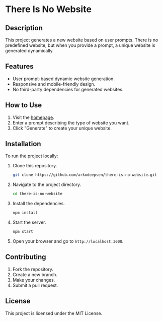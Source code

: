 # There Is No Website

## Description
This project generates a new website based on user prompts. There is no predefined website, but when you provide a prompt, a unique website is generated dynamically.

## Features
- User prompt-based dynamic website generation.
- Responsive and mobile-friendly design.
- No third-party dependencies for generated websites.

## How to Use
1. Visit the [homepage](https://there-is-no-website-bwwl75a8j-arkodeep-sens-projects.vercel.app/).
2. Enter a prompt describing the type of website you want.
3. Click "Generate" to create your unique website.

## Installation
To run the project locally:
1. Clone this repository.
   ```sh
   git clone https://github.com/arkodeepsen/there-is-no-website.git
   ```
2. Navigate to the project directory.
   ```sh
   cd there-is-no-website
   ```
3. Install the dependencies.
   ```sh
   npm install
   ```
4. Start the server.
   ```sh
   npm start
   ```
5. Open your browser and go to `http://localhost:3000`.

## Contributing
1. Fork the repository.
2. Create a new branch.
3. Make your changes.
4. Submit a pull request.

## License
This project is licensed under the MIT License.
